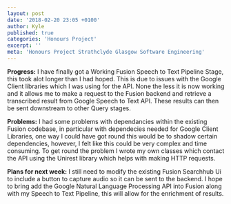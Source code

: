 ```yaml
---
layout: post
date: '2018-02-20 23:05 +0100'
author: Kyle
published: true
categories: 'Honours Project'
excerpt: ''
meta: 'Honours Project Strathclyde Glasgow Software Engineering'
---
```

**Progress:**
I have finally got a Working Fusion Speech to Text Pipeline Stage, this took alot longer than I had hoped. This is due to issues with the Google Client libraries which I was using for the API. None the less it is now working and it allows me to make a request to the Fusion backend and retrieve a transcribed result from Google Speech to Text API. These results can then be sent downstream to other Query stages.

**Problems:**
I had some problems with dependancies within the existing Fusion codebase, in particular with dependecies needed for Google Client Libraries, one way I could have got round this would be to shadow certain dependencies, however, I felt like this could be very complex and time consuming. To get round the problem I wrote my own classes which contact the API using the Unirest library which helps with making HTTP requests.

**Plans for next week:**
I still need to modify the existing Fusion Searchhub Ui to include a button to capture audio so it can be sent to the backend.
I hope to bring add the Google Natural Language Processing API into Fusion along with my Speech to Text Pipeline, this will allow for the enrichment of results. 

